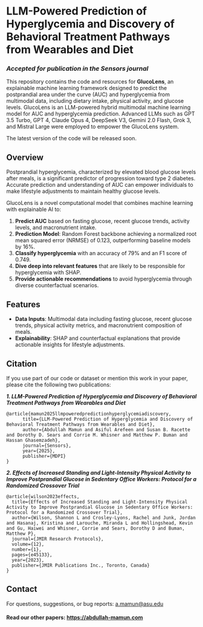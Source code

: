 # LLM-Powered Prediction of Hyperglycemia and Discovery of Behavioral Treatment Pathways from Wearables and Diet
### _Accepted for publication in the Sensors journal_

This repository contains the code and resources for **GlucoLens**, an explainable machine learning framework designed to predict the postprandial area under the curve (AUC) and hyperglycemia from multimodal data, including dietary intake, physical activity, and glucose levels. GlucoLens is an LLM-powered hybrid multimodal machine learning model for AUC and hyperglycemia prediction. Advanced LLMs such as GPT 3.5 Turbo, GPT 4, Claude Opus 4, DeepSeek V3, Gemini 2.0 Flash, Grok 3, and Mistral Large were employed to empower the GlucoLens system.

The latest version of the code will be released soon.

## Overview  
Postprandial hyperglycemia, characterized by elevated blood glucose levels after meals, is a significant predictor of progression toward type 2 diabetes. Accurate prediction and understanding of AUC can empower individuals to make lifestyle adjustments to maintain healthy glucose levels.  

GlucoLens is a novel computational model that combines machine learning with explainable AI to:  
1. **Predict AUC** based on fasting glucose, recent glucose trends, activity levels, and macronutrient intake.
2. **Prediction Model**: Random Forest backbone achieving a normalized root mean squared error (NRMSE) of 0.123, outperforming baseline models by 16%. 
3. **Classify hyperglycemia** with an accuracy of 79% and an F1 score of 0.749.
4. **Dive deep into relevant features** that are likely to be responsible for hyperglycemia with SHAP.  
5. **Provide actionable recommendations** to avoid hyperglycemia through diverse counterfactual scenarios.  

## Features  
- **Data Inputs**: Multimodal data including fasting glucose, recent glucose trends, physical activity metrics, and macronutrient composition of meals.  
- **Explainability**: SHAP and counterfactual explanations that provide actionable insights for lifestyle adjustments.

## Citation 
If you use part of our code or dataset or mention this work in your paper, please cite the following two publications:

**_1. LLM-Powered Prediction of Hyperglycemia and Discovery of Behavioral Treatment Pathways from Wearables and Diet_**
````
@article{mamun2025llmpoweredpredictionhyperglycemiadiscovery,
      title={LLM-Powered Prediction of Hyperglycemia and Discovery of Behavioral Treatment Pathways from Wearables and Diet}, 
      author={Abdullah Mamun and Asiful Arefeen and Susan B. Racette and Dorothy D. Sears and Corrie M. Whisner and Matthew P. Buman and Hassan Ghasemzadeh},
      journal={Sensors},
      year={2025},
      publisher={MDPI}
}
````

**_2. Effects of Increased Standing and Light-Intensity Physical Activity to Improve Postprandial Glucose in Sedentary Office Workers: Protocol for a Randomized Crossover Trial_**

````
@article{wilson2023effects,
  title={Effects of Increased Standing and Light-Intensity Physical Activity to Improve Postprandial Glucose in Sedentary Office Workers: Protocol for a Randomized Crossover Trial},
  author={Wilson, Shannon L and Crosley-Lyons, Rachel and Junk, Jordan and Hasanaj, Kristina and Larouche, Miranda L and Hollingshead, Kevin and Gu, Haiwei and Whisner, Corrie and Sears, Dorothy D and Buman, Matthew P},
  journal={JMIR Research Protocols},
  volume={12},
  number={1},
  pages={e45133},
  year={2023},
  publisher={JMIR Publications Inc., Toronto, Canada}
}
````

## Contact
For questions, suggestions, or bug reports: a.mamun@asu.edu
#### Read our other papers: https://abdullah-mamun.com

